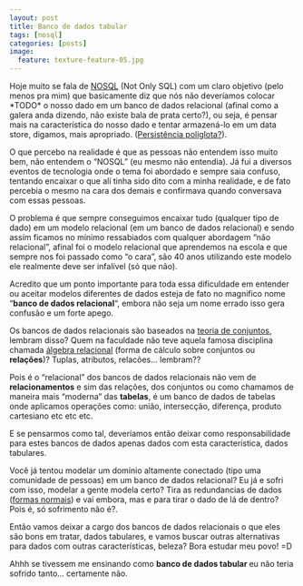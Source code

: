 ```yaml
---
layout: post
title: Banco de dados tabular
tags: [nosql]
categories: [posts]
image:
  feature: texture-feature-05.jpg
---
```

<p>Hoje muito se fala de <a title="NOSQL" href="http://pt.wikipedia.org/wiki/NoSQL" target="_blank">NOSQL</a> (Not Only SQL) com um claro objetivo (pelo menos pra mim) que basicamente diz que nós não deveríamos colocar *TODO* o nosso dado em um banco de dados relacional (afinal como a galera anda dizendo, não existe bala de prata certo?), ou seja, é pensar mais na característica do nosso dado e tentar armazená-lo em um data store, digamos, mais apropriado. (<a title="Persistência poliglota?" href="http://martinfowler.com/bliki/PolyglotPersistence.html" target="_blank">Persistência poliglota?</a>).</p>
<p>O que percebo na realidade é que as pessoas não entendem isso muito bem, não entendem o &#8220;NOSQL&#8221; (eu mesmo não entendia). Já fui a diversos eventos de tecnologia onde o tema foi abordado e sempre saia confuso, tentando encaixar o que alí tinha sido dito com a minha realidade, e de fato percebia o mesmo na cara dos demais e confirmava quando conversava com essas pessoas.</p>
<p>O problema é que sempre conseguimos encaixar tudo (qualquer tipo de dado) em um modelo relacional (em um banco de dados relacional) e sendo assím ficamos no mínimo ressabiados com qualquer abordagem &#8220;não relacional&#8221;, afinal foi o modelo relacional que aprendemos na escola e que sempre nos foi passado como &#8220;o cara&#8221;, são 40 anos utilizando este modelo ele realmente deve ser infalível (só que não).</p>
<p>Acredito que um ponto importante para toda essa dificuldade em entender ou aceitar modelos diferentes de dados esteja de fato no magnifico nome &#8220;<strong>banco de dados relacional</strong>&#8220;, embora não seja um nome errado isso gera confusão e um forte apego.</p>
<p>Os bancos de dados relacionais são baseados na <a title="teoria de conjuntos" href="http://pt.wikipedia.org/wiki/Teoria_dos_conjuntos" target="_blank">teoria de conjuntos</a>, lembram disso? Quem na faculdade não teve aquela famosa disciplina chamada <a title="álgebra relacional" href="http://pt.wikipedia.org/wiki/%C3%81lgebra_relacional" target="_blank">álgebra relacional</a> (forma de cálculo sobre conjuntos ou <strong>relações</strong>)? Tuplas, atributos, relacões&#8230; lembram??</p>
<p>Pois é o &#8220;relacional&#8221; dos bancos de dados relacionais não vem de <strong>relacionamentos</strong> e sim das relações, dos conjuntos ou como chamamos de maneira mais &#8220;moderna&#8221; das <strong>tabelas</strong>, é um banco de dados de tabelas onde aplicamos operações como: união, intersecção, diferença, produto cartesiano etc etc etc.</p>
<p>E se pensarmos como tal, deveríamos então deixar como responsabilidade para estes bancos de dados apenas dados com esta característica, dados tabulares.</p>
<p>Você já tentou modelar um domínio altamente conectado (tipo uma comunidade de pessoas) em um banco de dados relacional? Eu já e sofri com isso, modelar a gente modela certo? Tira as redundancias de dados (<a title="formas normais" href="http://pt.wikipedia.org/wiki/Normaliza%C3%A7%C3%A3o_de_dados" target="_blank">formas normais</a>) e vai embora, mas e para tirar o dado de lá de dentro? Pois é, só sofrimento não é?.</p>
<p>Então vamos deixar a cargo dos bancos de dados relacionais o que eles são bons em tratar, dados tabulares, e vamos buscar outras alternativas para dados com outras características, beleza? Bora estudar meu povo! =D</p>
<p>Ahhh se tivessem me ensinando como <strong>banco de dados tabular </strong>eu não teria sofrido tanto&#8230; certamente não.</p>